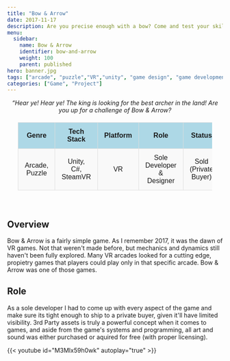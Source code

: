 ```yaml
---
title: "Bow & Arrow"
date: 2017-11-17
description: Are you precise enough with a bow? Come and test your skills! Arcade puzzle game for VR.
menu:
  sidebar:
    name: Bow & Arrow
    identifier: bow-and-arrow
    weight: 100
    parent: published
hero: banner.jpg
tags: ["arcade", "puzzle","VR","unity", "game design", "game development", ]
categories: ["Game", "Project"]
---
```


<center> <i> “Hear ye! Hear ye! The king is looking for the best archer in the land! Are you up for a challenge of Bow & Arrow? </i> </center>

<div align="center" style="width: 100%">

<style>
    /* Basic styling for readability */
    table {
        width: 90%;
        margin: 20px auto;
        border-collapse: collapse;
        font-family: Arial, sans-serif;
    }
    th, td {
        padding: 12px 15px;
        text-align: center;
        border: 1px solid #ddd;
    }
    th {
        background-color: #add8e6; /* Light blue color */
        font-weight: bold;
    }
    tr:nth-child(even) {
        background-color: #f9f9f9;
    }
    .button-link {
    background-color: #008CBA;
    color: white;
    padding: 10px 20px;
    text-align: center;
    text-decoration: none;
    display: inline-block;
    font-size: 16px;
    border-radius: 5px;
  }
  .button-link:hover {
    background-color: #005f6b;
  }
</style>

<table>
  <tr>
    <th>Genre</th>
    <th>Tech Stack</th>
    <th>Platform</th>
    <th>Role</th>
    <th>Status</th>
    <th>Employer</th>
  </tr>
  <tr>
    <td>Arcade, Puzzle</td>
    <td>Unity, C#, SteamVR</td>
    <td>VR</td>
    <td>Sole Developer & Designer</td>
    <td>Sold (Private Buyer)</td>
    <td><a href="https://www.kubiyax.com/" target="_blank">Kubiyax<a></td>
  </tr>
</table>

<br>
</div>

## Overview

Bow & Arrow is a fairly simple game. As I remember 2017, it was the dawn of VR games. Not that weren't made before, but mechanics and dynamics still haven't been fully explored. Many VR arcades looked for a cutting edge, propietry games that players could play only in that specific arcade. Bow & Arrow was one of those games.

## Role

As a sole developer I had to come up with every aspect of the game and make sure its tight enough to ship to a private buyer, given it'll have limited visibility. 3rd Party assets is truly a powerful concept when it comes to games, and aside from the game's systems and programming, all art and sound was either purchased or aquired for free (with proper licensing).

{{< youtube id="M3Mlx59h0wk" autoplay="true" >}}